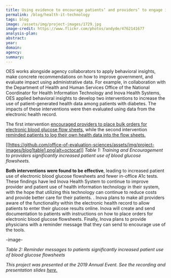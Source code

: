 ```yaml
---
title: Using evidence to encourage patients’ and providers’ to engage in health information technology 
permalink: /blog/health-it-technology
tags: blog
image: /assets/img/project-images/1729.jpg
image-credit: https://www.flickr.com/photos/andyde/4762141677
analysis-plan: 
abstract: 
year: 
domain: 
agency: 
summary:
---
```


OES works alongside agency collaborators to apply behavioral insights, make concrete recommendations on how to improve government, and evaluate impact using administrative data.
For example, in collaboration with the Department of Health and Human Services Office of the National Coordinator for Health Information Technology and Inova Health Systems, OES applied behavioral insights to develop two interventions to increase the use of patient-generated health data among patients with diabetes. The impacts of these interventions were then evaluated using data from the electronic health record. 

The first intervention <a href="https://oes.gsa.gov/projects/patient-health-data-provider-encouragement/">encouraged providers to place bulk orders for electronic blood glucose flow sheets</a>, while the second intervention  <a href="https://oes.gsa.gov/projects/patient-health-data-patient-reminders/">reminded patients to log their own health data into the flow sheets.</a>

[[https://github.com/office-of-evaluation-sciences/assets/img/project-images/blog1table1.png|alt=octocat]]
*Table 1: Training and Encouragement to providers significantly increased patient use of blood glucose flowsheets.*

**Both interventions were found to be effective**, leading to increased patient use of electronic blood glucose flowsheets and fewer in-office A1c tests. These findings have led Inova Health System to continue to improve provider and patient use of health information technology in their system, with the hope that utilizing this technology can continue to reduce costs and provide better care for their patients. . Inova plans to make all providers aware of the functionality within the electronic health record to allow patients to enter their glucose results online. Inova will create and send documentation to patients with instructions on how to place orders for electronic blood glucose flowsheets. Finally, Inova plans to provide physicians with a reminder message that they can send to encourage use of the tools.

-image-

*Table 2: Reminder messages to patients significantly increased patient use of blood glucose flowsheets*

*This project was presented at the 2019 Annual Event. See the recording and presentation slides <a href="https://oes.gsa.gov/2019annualevent/">here.</a>*
